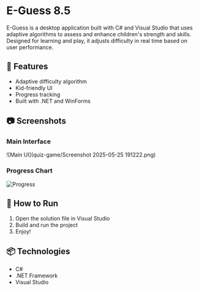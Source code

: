 # E-Guess 8.5

E-Guess is a desktop application built with C# and Visual Studio that uses adaptive algorithms to assess and enhance children's strength and skills. Designed for learning and play, it adjusts difficulty in real time based on user performance.

## 🔧 Features
- Adaptive difficulty algorithm
- Kid-friendly UI
- Progress tracking
- Built with .NET and WinForms

## 📷 Screenshots

### Main Interface  
![Main UI](quiz-game/Screenshot 2025-05-25 191222.png)

### Progress Chart  
![Progress](images/screenshot2.png)

## 🚀 How to Run
1. Open the solution file in Visual Studio
2. Build and run the project
3. Enjoy!

## 📦 Technologies
- C#
- .NET Framework
- Visual Studio

